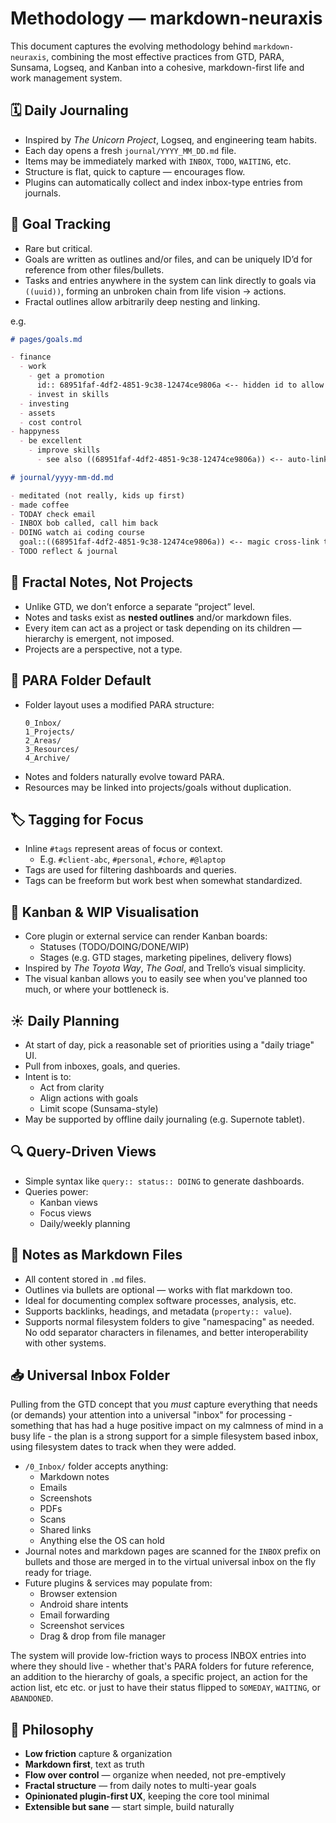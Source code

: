 # Methodology — markdown-neuraxis

This document captures the evolving methodology behind `markdown-neuraxis`, combining the most effective practices from GTD, PARA, Sunsama, Logseq, and Kanban into a cohesive, markdown-first life and work management system.

## 🗓 Daily Journaling

- Inspired by *The Unicorn Project*, Logseq, and engineering team habits.
- Each day opens a fresh `journal/YYYY_MM_DD.md` file.
- Items may be immediately marked with `INBOX`, `TODO`, `WAITING`, etc.
- Structure is flat, quick to capture — encourages flow.
- Plugins can automatically collect and index inbox-type entries from journals.

## 🎯 Goal Tracking

- Rare but critical.
- Goals are written as outlines and/or files, and can be uniquely ID’d for reference from other files/bullets.
- Tasks and entries anywhere in the system can link directly to goals via `((uuid))`, forming an unbroken chain from life vision → actions.
- Fractal outlines allow arbitrarily deep nesting and linking.

e.g.

```md
# pages/goals.md

- finance
  - work
    - get a promotion
      id:: 68951faf-4df2-4851-9c38-12474ce9806a <-- hidden id to allow cross-linking logseq-style
    - invest in skills
  - investing
  - assets
  - cost control
- happyness
  - be excellent
    - improve skills
      - see also ((68951faf-4df2-4851-9c38-12474ce9806a)) <-- auto-linked to "get a promotion"
```

```md
# journal/yyyy-mm-dd.md

- meditated (not really, kids up first)
- made coffee
- TODAY check email
- INBOX bob called, call him back
- DOING watch ai coding course
  goal::((68951faf-4df2-4851-9c38-12474ce9806a)) <-- magic cross-link to above goal bullet in different file
- TODO reflect & journal
```


## 🧬 Fractal Notes, Not Projects

- Unlike GTD, we don’t enforce a separate “project” level.
- Notes and tasks exist as **nested outlines** and/or markdown files.
- Every item can act as a project or task depending on its children — hierarchy is emergent, not imposed.
- Projects are a perspective, not a type.

## 📂 PARA Folder Default

- Folder layout uses a modified PARA structure:
  ```
  0_Inbox/
  1_Projects/
  2_Areas/
  3_Resources/
  4_Archive/
  ```
- Notes and folders naturally evolve toward PARA.
- Resources may be linked into projects/goals without duplication.

## 🏷 Tagging for Focus

- Inline `#tags` represent areas of focus or context.
  - E.g. `#client-abc`, `#personal`, `#chore`, `#@laptop`
- Tags are used for filtering dashboards and queries.
- Tags can be freeform but work best when somewhat standardized.

## 🧱 Kanban & WIP Visualisation

- Core plugin or external service can render Kanban boards:
  - Statuses (TODO/DOING/DONE/WIP)
  - Stages (e.g. GTD stages, marketing pipelines, delivery flows)
- Inspired by *The Toyota Way*, *The Goal*, and Trello’s visual simplicity.
- The visual kanban allows you to easily see when you've planned too much, or where your bottleneck is.

## ☀️ Daily Planning

- At start of day, pick a reasonable set of priorities using a "daily triage" UI.
- Pull from inboxes, goals, and queries.
- Intent is to:
  - Act from clarity
  - Align actions with goals
  - Limit scope (Sunsama-style)
- May be supported by offline daily journaling (e.g. Supernote tablet).

## 🔍 Query-Driven Views

- Simple syntax like `query:: status:: DOING` to generate dashboards.
- Queries power:
  - Kanban views
  - Focus views
  - Daily/weekly planning

## 📝 Notes as Markdown Files

- All content stored in `.md` files.
- Outlines via bullets are optional — works with flat markdown too.
- Ideal for documenting complex software processes, analysis, etc.
- Supports backlinks, headings, and metadata (`property:: value`).
- Supports normal filesystem folders to give "namespacing" as needed. No odd separator characters in filenames, and better interoperability with other systems.

## 📥 Universal Inbox Folder

Pulling from the GTD concept that you *must* capture everything that needs (or demands) your attention into a universal "inbox" for processing - something that has had a huge positive impact on my calmness of mind in a busy life - the plan is a strong support for a simple filesystem based inbox, using filesystem dates to track when they were added.

- `/0_Inbox/` folder accepts anything:
  - Markdown notes
  - Emails
  - Screenshots
  - PDFs
  - Scans
  - Shared links
  - Anything else the OS can hold
- Journal notes and markdown pages are scanned for the `INBOX` prefix on bullets and those are merged in to the virtual universal inbox on the fly ready for triage.
- Future plugins & services may populate from:
  - Browser extension
  - Android share intents
  - Email forwarding
  - Screenshot services
  - Drag & drop from file manager

The system will provide low-friction ways to process INBOX entries into where they should live - whether that's PARA folders for future reference, an addition to the hierarchy of goals, a specific project, an action for the action list, etc etc. or just to have their status flipped to `SOMEDAY`, `WAITING`, or `ABANDONED`.

## 🧠 Philosophy

- **Low friction** capture & organization
- **Markdown first**, text as truth
- **Flow over control** — organize when needed, not pre-emptively
- **Fractal structure** — from daily notes to multi-year goals
- **Opinionated plugin-first UX**, keeping the core tool minimal
- **Extensible but sane** — start simple, build naturally
